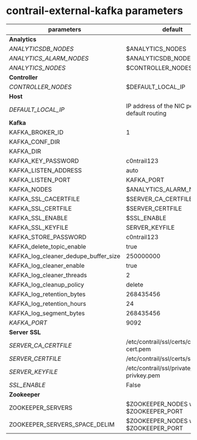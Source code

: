 # contrail-external-kafka parameters

| parameters                           | default                                        |
| ------------------------------------ | ---------------------------------------------- |
| **Analytics**                        |                                                |
| *ANALYTICSDB_NODES*                  | $ANALYTICS_NODES                               |
| *ANALYTICS_ALARM_NODES*              | $ANALYTICSDB_NODES                             |
| *ANALYTICS_NODES*                    | $CONTROLLER_NODES                              |
| **Controller**                       |                                                |
| *CONTROLLER_NODES*                   | $DEFAULT_LOCAL_IP                              |
| **Host**                             |                                                |
| *DEFAULT_LOCAL_IP*                   | IP address of the NIC performs default routing |
| **Kafka**                            |                                                |
| KAFKA_BROKER_ID                      | 1                                              |
| KAFKA_CONF_DIR                       |                                                |
| KAFKA_DIR                            |                                                |
| KAFKA_KEY_PASSWORD                   | c0ntrail123                                    |
| KAFKA_LISTEN_ADDRESS                 | auto                                           |
| KAFKA_LISTEN_PORT                    | KAFKA_PORT                                     |
| KAFKA_NODES                          | $ANALYTICS_ALARM_NODES                         |
| KAFKA_SSL_CACERTFILE                 | $SERVER_CA_CERTFILE                            |
| KAFKA_SSL_CERTFILE                   | $SERVER_CERTFILE                               |
| KAFKA_SSL_ENABLE                     | $SSL_ENABLE                                    |
| KAFKA_SSL_KEYFILE                    | SERVER_KEYFILE                                 |
| KAFKA_STORE_PASSWORD                 | c0ntrail123                                    |
| KAFKA_delete_topic_enable            | true                                           |
| KAFKA_log_cleaner_dedupe_buffer_size | 250000000                                      |
| KAFKA_log_cleaner_enable             | true                                           |
| KAFKA_log_cleaner_threads            | 2                                              |
| KAFKA_log_cleanup_policy             | delete                                         |
| KAFKA_log_retention_bytes            | 268435456                                      |
| KAFKA_log_retention_hours            | 24                                             |
| KAFKA_log_segment_bytes              | 268435456                                      |
| *KAFKA_PORT*                         | 9092                                           |
| **Server SSL**                       |                                                |
| *SERVER_CA_CERTFILE*                 | /etc/contrail/ssl/certs/ca-cert.pem            |
| *SERVER_CERTFILE*                    | /etc/contrail/ssl/certs/server.pem             |
| *SERVER_KEYFILE*                     | /etc/contrail/ssl/private/server-privkey.pem   |
| *SSL_ENABLE*                         | False                                          |
| **Zookeeper**                        |                                                |
| ZOOKEEPER_SERVERS                    | $ZOOKEEPER_NODES with $ZOOKEEPER_PORT          |
| ZOOKEEPER_SERVERS_SPACE_DELIM        | $ZOOKEEPER_NODES with $ZOOKEEPER_PORT          |